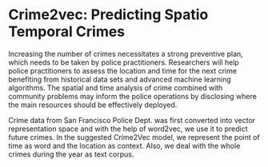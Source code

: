 # Crime2vec: Predicting Spatio Temporal Crimes
Increasing the number of crimes necessitates a strong preventive plan, which needs to be taken by police practitioners. Researchers will help police practitioners to assess the location and time for the next crime benefiting from historical data sets and advanced machine learning algorithms. The spatial and time analysis of crime combined with community problems may inform the police operations by disclosing where the main resources should be effectively deployed. 

Crime data from San Francisco Police Dept. was first converted into vector representation space and with the help of word2vec, we use it to predict future crimes. In the suggested Crime2Vec model, we represent the point of time as word and the location as context. Also, we deal with the whole crimes during the year as text corpus.
